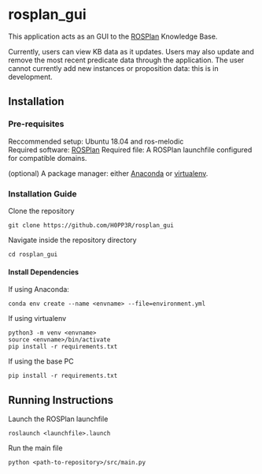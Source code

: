 # rosplan_gui
This application acts as an GUI to the [ROSPlan](https://github.com/KCL-Planning/ROSPlan) Knowledge Base. 

Currently, users can view KB data as it updates. Users may also update and remove the most recent predicate data through the application. The user cannot currently add new instances or proposition data: this is in development.

## Installation

### Pre-requisites
Reccommended setup: Ubuntu 18.04 and ros-melodic \
Required software: [ROSPlan](https://github.com/KCL-Planning/ROSPlan)
Required file:  A ROSPlan launchfile configured for compatible domains.

(optional) A package manager: either [Anaconda](https://www.anaconda.com/) or [virtualenv](https://pypi.org/project/virtualenv/).

### Installation Guide
Clone the repository
```
git clone https://github.com/H0PP3R/rosplan_gui
```

Navigate inside the repository directory
```
cd rosplan_gui
```

#### Install Dependencies
If using Anaconda:
```
conda env create --name <envname> --file=environment.yml
```

If using virtualenv
```
python3 -m venv <envname>
source <envname>/bin/activate
pip install -r requirements.txt
```

If using the base PC
```
pip install -r requirements.txt
```

## Running Instructions
Launch the ROSPlan launchfile
```
roslaunch <launchfile>.launch
```

Run the main file
```
python <path-to-repository>/src/main.py
```
